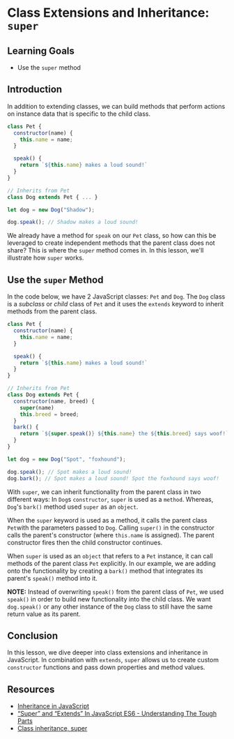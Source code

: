 # Class Extensions and Inheritance: `super`

## Learning Goals

- Use the `super` method

## Introduction

In addition to extending classes, we can build methods that perform
actions on instance data that is specific to the child class. 

```js
class Pet {
  constructor(name) {
    this.name = name;
  }

  speak() {
    return `${this.name} makes a loud sound!`
  }
}

// Inherits from Pet
class Dog extends Pet { ... }

let dog = new Dog("Shadow");

dog.speak(); // Shadow makes a loud sound!
```

We already have a method for `speak` on our `Pet` class, so how can this
be leveraged to create independent methods that the parent class does
not share? This is where the `super` method comes in. In this lesson,
we'll illustrate how `super` works.

## Use the `super` Method

In the code below, we have 2 JavaScript classes: `Pet` and `Dog`. The `Dog`
class is a _subclass_ or _child_ class of `Pet` and it uses the `extends`
keyword to inherit methods from the parent class.

```js
class Pet {
  constructor(name) {
    this.name = name;
  }

  speak() {
    return `${this.name} makes a loud sound!`
  }
}

// Inherits from Pet
class Dog extends Pet {
  constructor(name, breed) {
    super(name)
    this.breed = breed;
  }
  bark() {
    return `${super.speak()} ${this.name} the ${this.breed} says woof!`;
  }
}

let dog = new Dog("Spot", "foxhound");

dog.speak(); // Spot makes a loud sound!
dog.bark(); // Spot makes a loud sound! Spot the foxhound says woof!
```
With `super`, we can inherit functionality from the parent class in two different ways:
In `Dog`s `constructor`, `super` is used as a `method`. Whereas, `Dog`'s `bark()`
method used `super` as an `object`. 

When the `super` keyword is used as a method, it calls the parent class `Pet`with
the parameters passed to `Dog`. Calling `super()` in the constructor calls the
parent's constructor (where `this.name` is assigned). The parent constructor
fires then the child constructor continues.

When `super` is used as an `object` that refers to a `Pet` instance, it can call methods
of the parent class `Pet` explicitly. In our example, we are adding onto the functionality
by creating a `bark()` method that integrates its parent's `speak()` method into it.

**NOTE:** Instead of overwriting `speak()` from the parent class of `Pet`, we used
`speak()` in order to build new functionality into the child class. We want `dog.speak()`
or any other instance of the `Dog` class to still have the same return value as its parent.

## Conclusion

In this lesson, we dive deeper into class extensions and inheritance in JavaScript. In
combination with `extends`, `super` allows us to create custom `constructor` functions
and pass down properties and method values.

## Resources

* [Inheritance in JavaScript](https://developer.mozilla.org/en-US/docs/Learn/JavaScript/Objects/Inheritance)
* [“Super” and “Extends” In JavaScript ES6 - Understanding The Tough Parts](https://medium.com/beginners-guide-to-mobile-web-development/super-and-extends-in-javascript-es6-understanding-the-tough-parts-6120372d3420)
* [Class inheritance, super](https://javascript.info/class-inheritance)
